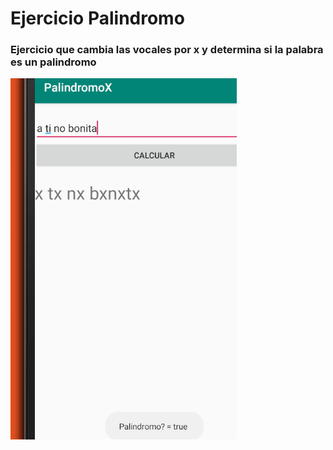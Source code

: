 # Ejercicio Palindromo

### Ejercicio que cambia las vocales por x y determina si la palabra es un palindromo

![palindromo](imagenes/palindromo.png)
